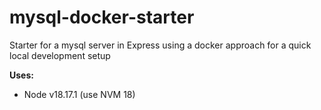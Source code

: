 # mysql-docker-starter
Starter for a mysql server in Express using a docker approach for a quick local development setup


**Uses:**
- Node v18.17.1 (use NVM 18)